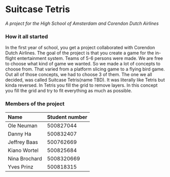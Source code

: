 # Suitcase Tetris
_A project for the High School of Amsterdam and Corendon Dutch Airlines_

### How it all started
In the first year of school, you get a project collaborated with Corendon Dutch Airlines. The goal of the project is that you create a game for the in-flight entertainment system. Teams of 5-6 persons were made. We are free to choose what kind of game we wanted. So we made a lot of concepts to choose from. That varied from a platform slicing game to a flying bird game. Out all of those concepts, we had to choose 3 of them. The one we all decided, was called Suitcase Tetris(name TBD). It was literally like Tetris but kinda reversed. In Tetris you fill the grid to remove layers. In this concept you fill the grid and try to fit everything as much as possible.

### Members of the project
| **Name** | **Student number** |
| :------------- | :------------- |
| Ole Neuman | 500827044 | Head of Project |
| Danny Ha | 500832407 | Developer/Designer |
| Jeffrey Baas | 500762669 | Developer/Designer |
| Kiano Wortel | 500825684 | Developer/Designer |
| Nina Brochard | 5008320669 | Developer/Designer |
| Yves Prinz | 500818315 | Developer/Designer |
